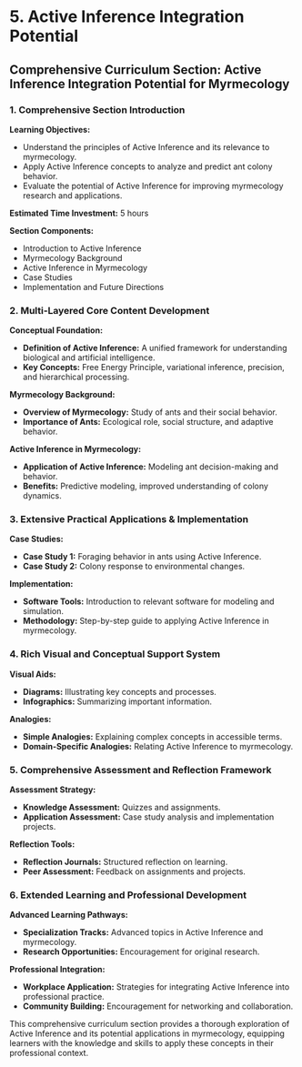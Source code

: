 # 5. Active Inference Integration Potential

## Comprehensive Curriculum Section: Active Inference Integration Potential for Myrmecology

### 1. Comprehensive Section Introduction

**Learning Objectives:**
- Understand the principles of Active Inference and its relevance to myrmecology.
- Apply Active Inference concepts to analyze and predict ant colony behavior.
- Evaluate the potential of Active Inference for improving myrmecology research and applications.

**Estimated Time Investment:** 5 hours

**Section Components:**
- Introduction to Active Inference
- Myrmecology Background
- Active Inference in Myrmecology
- Case Studies
- Implementation and Future Directions

### 2. Multi-Layered Core Content Development

**Conceptual Foundation:**
- **Definition of Active Inference:** A unified framework for understanding biological and artificial intelligence.
- **Key Concepts:** Free Energy Principle, variational inference, precision, and hierarchical processing.

**Myrmecology Background:**
- **Overview of Myrmecology:** Study of ants and their social behavior.
- **Importance of Ants:** Ecological role, social structure, and adaptive behavior.

**Active Inference in Myrmecology:**
- **Application of Active Inference:** Modeling ant decision-making and behavior.
- **Benefits:** Predictive modeling, improved understanding of colony dynamics.

### 3. Extensive Practical Applications & Implementation

**Case Studies:**
- **Case Study 1:** Foraging behavior in ants using Active Inference.
- **Case Study 2:** Colony response to environmental changes.

**Implementation:**
- **Software Tools:** Introduction to relevant software for modeling and simulation.
- **Methodology:** Step-by-step guide to applying Active Inference in myrmecology.

### 4. Rich Visual and Conceptual Support System

**Visual Aids:**
- **Diagrams:** Illustrating key concepts and processes.
- **Infographics:** Summarizing important information.

**Analogies:**
- **Simple Analogies:** Explaining complex concepts in accessible terms.
- **Domain-Specific Analogies:** Relating Active Inference to myrmecology.

### 5. Comprehensive Assessment and Reflection Framework

**Assessment Strategy:**
- **Knowledge Assessment:** Quizzes and assignments.
- **Application Assessment:** Case study analysis and implementation projects.

**Reflection Tools:**
- **Reflection Journals:** Structured reflection on learning.
- **Peer Assessment:** Feedback on assignments and projects.

### 6. Extended Learning and Professional Development

**Advanced Learning Pathways:**
- **Specialization Tracks:** Advanced topics in Active Inference and myrmecology.
- **Research Opportunities:** Encouragement for original research.

**Professional Integration:**
- **Workplace Application:** Strategies for integrating Active Inference into professional practice.
- **Community Building:** Encouragement for networking and collaboration.

This comprehensive curriculum section provides a thorough exploration of Active Inference and its potential applications in myrmecology, equipping learners with the knowledge and skills to apply these concepts in their professional context.